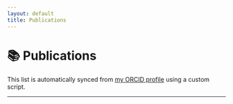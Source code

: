 ```yaml
---
layout: default
title: Publications
---
```


# 📚 Publications

This list is automatically synced from [my ORCID profile](https://orcid.org/0000-0003-4731-240X) using a custom script.

---
